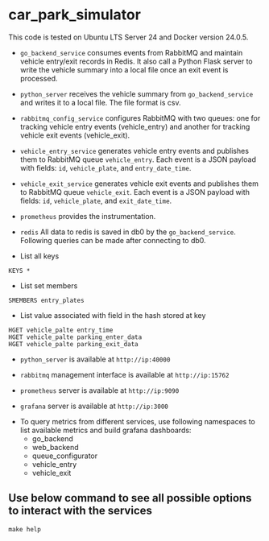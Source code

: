 # car_park_simulator
This code is tested on Ubuntu LTS Server 24 and Docker version 24.0.5.

* `go_backend_service` consumes events from RabbitMQ and maintain vehicle entry/exit records
in Redis. It also call a Python Flask server to write the vehicle summary into a local file
once an exit event is processed.

* `python_server` receives the vehicle summary from `go_backend_service` and writes it to a local
file. The file format is csv.

* `rabbitmq_config_service` configures RabbitMQ with two queues: one for tracking vehicle entry
events (vehicle_entry) and another for tracking vehicle exit events (vehicle_exit).

* `vehicle_entry_service` generates vehicle entry events and publishes them to RabbitMQ queue
`vehicle_entry`. Each event is a JSON payload with fields: `id`, `vehicle_plate`, and
`entry_date_time`.

* `vehicle_exit_service` generates vehicle exit events and publishes them to RabbitMQ queue
`vehicle_exit`. Each event is a JSON payload with fields: `id`, `vehicle_plate`, and
`exit_date_time`.

* `prometheus` provides the instrumentation.

* `redis` All data to redis is saved in db0 by the `go_backend_service`. Following queries can
be made after connecting to db0.

- List all keys
```
KEYS *
```
- List set members
```
SMEMBERS entry_plates
```
- List value associated with field in the hash stored at key
```
HGET vehicle_palte entry_time
HGET vehicle_palte parking_enter_data
HGET vehicle_palte parking_exit_data
```

* `python_server` is available at `http://ip:40000`

* `rabbitmq` management interface is available at `http://ip:15762`

* `prometheus` server is available at `http://ip:9090`

* `grafana` server is available at `http://ip:3000`

- To query metrics from different services, use following namespaces to list available metrics and
  build grafana dashboards:
    - go_backend
    - web_backend
    - queue_configurator
    - vehicle_entry
    - vehicle_exit

## Use below command to see all possible options to interact with the services
```
make help
```
